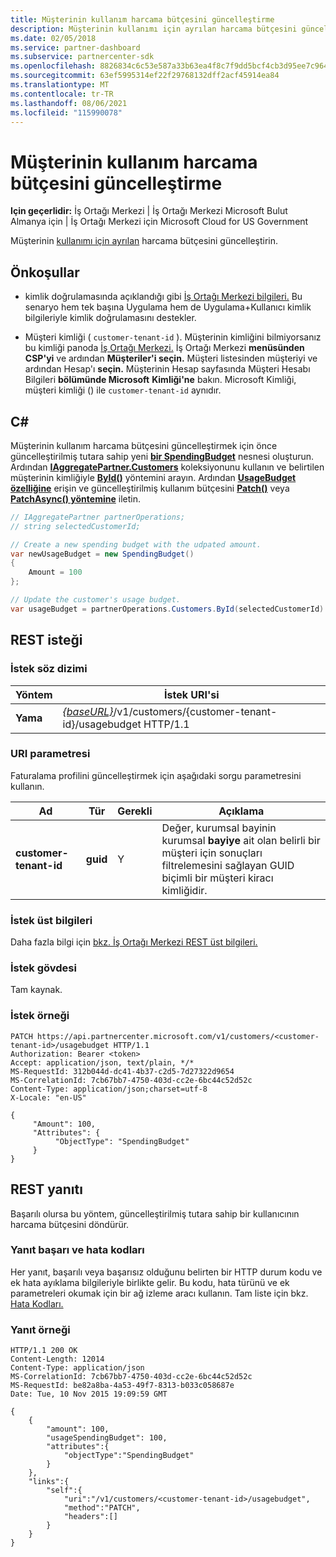 ```yaml
---
title: Müşterinin kullanım harcama bütçesini güncelleştirme
description: Müşterinin kullanımı için ayrılan harcama bütçesini güncelleştirin.
ms.date: 02/05/2018
ms.service: partner-dashboard
ms.subservice: partnercenter-sdk
ms.openlocfilehash: 8826834c6c53e587a33b63ea4f8c7f9dd5bcf4cb3d95ee7c964ea7ca00d4f89e
ms.sourcegitcommit: 63ef5995314ef22f29768132dff2acf45914ea84
ms.translationtype: MT
ms.contentlocale: tr-TR
ms.lasthandoff: 08/06/2021
ms.locfileid: "115990078"
---
```

# <a name="update-a-customers-usage-spending-budget"></a>Müşterinin kullanım harcama bütçesini güncelleştirme

**Için geçerlidir:** İş Ortağı Merkezi | İş Ortağı Merkezi Microsoft Bulut Almanya için | İş Ortağı Merkezi için Microsoft Cloud for US Government

Müşterinin [kullanımı için ayrılan](customer-usage-resources.md#customerusagesummary) harcama bütçesini güncelleştirin.

## <a name="prerequisites"></a>Önkoşullar

- kimlik doğrulamasında açıklandığı gibi [İş Ortağı Merkezi bilgileri.](partner-center-authentication.md) Bu senaryo hem tek başına Uygulama hem de Uygulama+Kullanıcı kimlik bilgileriyle kimlik doğrulamasını destekler.

- Müşteri kimliği ( `customer-tenant-id` ). Müşterinin kimliğini bilmiyorsanız bu kimliği panoda [İş Ortağı Merkezi.](https://partner.microsoft.com/dashboard) İş Ortağı Merkezi **menüsünden CSP'yi** ve ardından **Müşteriler'i seçin.** Müşteri listesinden müşteriyi ve ardından Hesap'ı **seçin.** Müşterinin Hesap sayfasında Müşteri Hesabı Bilgileri **bölümünde Microsoft** **Kimliği'ne** bakın. Microsoft Kimliği, müşteri kimliği () ile `customer-tenant-id` aynıdır.

## <a name="c"></a>C\#

Müşterinin kullanım harcama bütçesini güncelleştirmek için önce güncelleştirilmiş tutara sahip yeni [**bir SpendingBudget**](/dotnet/api/microsoft.store.partnercenter.models.usage.spendingbudget) nesnesi oluşturun. Ardından [**IAggregatePartner.Customers**](/dotnet/api/microsoft.store.partnercenter.customers.icustomercollection) koleksiyonunu kullanın ve belirtilen müşterinin kimliğiyle [**ById()**](/dotnet/api/microsoft.store.partnercenter.customers.icustomercollection.byid) yöntemini arayın. Ardından [**UsageBudget özelliğine**](/dotnet/api/microsoft.store.partnercenter.customers.icustomer.usagebudget) erişin ve güncelleştirilmiş kullanım bütçesini [**Patch()**](/dotnet/api/microsoft.store.partnercenter.usage.icustomerusagespendingbudget.patch) veya [**PatchAsync() yöntemine**](/dotnet/api/microsoft.store.partnercenter.usage.icustomerusagespendingbudget.patchasync) iletin.

``` csharp
// IAggregatePartner partnerOperations;
// string selectedCustomerId;

// Create a new spending budget with the udpated amount.
var newUsageBudget = new SpendingBudget()
{
    Amount = 100
};

// Update the customer's usage budget.
var usageBudget = partnerOperations.Customers.ById(selectedCustomerId).UsageBudget.Patch(newUsageBudget);
```

## <a name="rest-request"></a>REST isteği

### <a name="request-syntax"></a>İstek söz dizimi

| Yöntem    | İstek URI'si                                                                                             |
|-----------|---------------------------------------------------------------------------------------------------------|
| **Yama** | [*{baseURL}*](partner-center-rest-urls.md)/v1/customers/{customer-tenant-id}/usagebudget HTTP/1.1 |

### <a name="uri-parameter"></a>URI parametresi

Faturalama profilini güncelleştirmek için aşağıdaki sorgu parametresini kullanın.

| Ad                   | Tür     | Gerekli | Açıklama                                                                                                                                            |
|------------------------|----------|----------|--------------------------------------------------------------------------------------------------------------------------------------------------------|
| **customer-tenant-id** | **guid** | Y        | Değer, kurumsal bayinin kurumsal **bayiye** ait olan belirli bir müşteri için sonuçları filtrelemesini sağlayan GUID biçimli bir müşteri kiracı kimliğidir. |

### <a name="request-headers"></a>İstek üst bilgileri

Daha fazla bilgi için [bkz. İş Ortağı Merkezi REST üst bilgileri.](headers.md)

### <a name="request-body"></a>İstek gövdesi

Tam kaynak.

### <a name="request-example"></a>İstek örneği

```http
PATCH https://api.partnercenter.microsoft.com/v1/customers/<customer-tenant-id>/usagebudget HTTP/1.1
Authorization: Bearer <token>
Accept: application/json, text/plain, */*
MS-RequestId: 312b044d-dc41-4b37-c2d5-7d27322d9654
MS-CorrelationId: 7cb67bb7-4750-403d-cc2e-6bc44c52d52c
Content-Type: application/json;charset=utf-8
X-Locale: "en-US"

{
     "Amount": 100,
     "Attributes": {
          "ObjectType": "SpendingBudget"
     }
}
```

## <a name="rest-response"></a>REST yanıtı

Başarılı olursa bu yöntem, güncelleştirilmiş tutara sahip bir kullanıcının harcama bütçesini döndürür.

### <a name="response-success-and-error-codes"></a>Yanıt başarı ve hata kodları

Her yanıt, başarılı veya başarısız olduğunu belirten bir HTTP durum kodu ve ek hata ayıklama bilgileriyle birlikte gelir. Bu kodu, hata türünü ve ek parametreleri okumak için bir ağ izleme aracı kullanın. Tam liste için bkz. [Hata Kodları.](error-codes.md)

### <a name="response-example"></a>Yanıt örneği

```http
HTTP/1.1 200 OK
Content-Length: 12014
Content-Type: application/json
MS-CorrelationId: 7cb67bb7-4750-403d-cc2e-6bc44c52d52c
MS-RequestId: be82a8ba-4a53-49f7-8313-b033c058687e
Date: Tue, 10 Nov 2015 19:09:59 GMT

{
    {
        "amount": 100,
        "usageSpendingBudget": 100,
        "attributes":{
            "objectType":"SpendingBudget"
        }
    },
    "links":{
        "self":{
            "uri":"/v1/customers/<customer-tenant-id>/usagebudget",
            "method":"PATCH",
            "headers":[]
        }
    }
}
```
